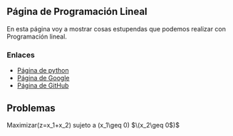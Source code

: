<script src='https://cdnjs.cloudflare.com/ajax/libs/mathjax/2.7.5/MathJax.js?config=TeX-MML-AM_CHTML' async></script>

## Página de Programación Lineal

En esta página voy a mostrar cosas estupendas que podemos realizar con Programación lineal.

### Enlaces
- [Página de python](https://www.python.org/)
- [Página de Google](https://www.google.com/)
- [Página de GitHub](https://github.com/nataly26)

## Problemas
Maximizar\(z=x_1+x_2\) sujeto a \(x_1\geq 0\)
$\(x_2\geq 0$\)$